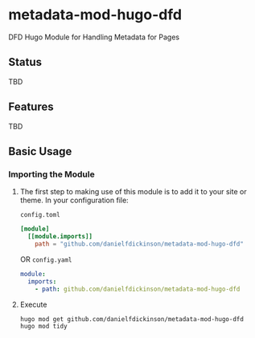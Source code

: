 # metadata-mod-hugo-dfd

DFD Hugo Module for Handling Metadata for Pages

## Status

TBD

## Features

TBD

## Basic Usage

### Importing the Module

1. The first step to making use of this module is to add it to your site or theme.  In your configuration file:

   ``config.toml``
   ```toml
   [module]
     [[module.imports]]
       path = "github.com/danielfdickinson/metadata-mod-hugo-dfd"
   ```
   OR
   ``config.yaml``
   ```yaml
   module:
     imports:
       - path: github.com/danielfdickinson/metadata-mod-hugo-dfd
   ```
2. Execute
   ```bash
   hugo mod get github.com/danielfdickinson/metadata-mod-hugo-dfd
   hugo mod tidy
   ```
